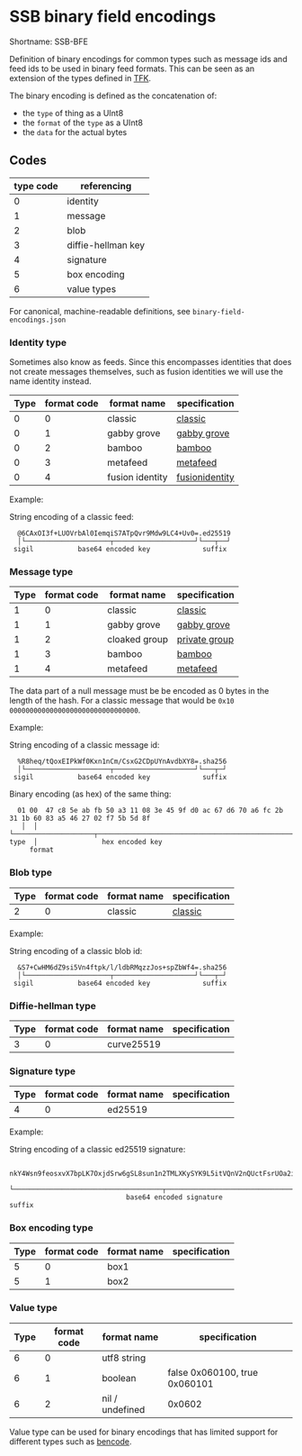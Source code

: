 # SSB binary field encodings

Shortname: SSB-BFE

Definition of binary encodings for common types such as message ids
and feed ids to be used in binary feed formats. This can be seen as an
extension of the types defined in [TFK].

The binary encoding is defined as the concatenation of:
- the `type` of thing as a UInt8
- the `format` of the `type` as a UInt8
- the `data` for the actual bytes

## Codes

 | type code   | referencing        |
 | ----------- | -------------      |
 | 0           | identity           |
 | 1           | message            |
 | 2           | blob               |
 | 3           | diffie-hellman key |
 | 4           | signature          |
 | 5           | box encoding       |
 | 6           | value types        |

For canonical, machine-readable definitions, see `binary-field-encodings.json`

### Identity type

Sometimes also know as feeds. Since this encompasses identities that
does not create messages themselves, such as fusion identities
we will use the name identity instead.

| Type | format code | format name     | specification    |
|------|-------------|-----------------|------------------|
| 0    | 0           | classic         | [classic]        |
| 0    | 1           | gabby grove     | [gabby grove]    |
| 0    | 2           | bamboo          | [bamboo]         |
| 0    | 3           | metafeed        | [metafeed]       |
| 0    | 4           | fusion identity | [fusionidentity] |

Example:

String encoding of a classic feed:

```
  @6CAxOI3f+LUOVrbAl0IemqiS7ATpQvr9Mdw9LC4+Uv0=.ed25519
  │└─────────────────────┬────────────────────┘└───┬──┘
 sigil           base64 encoded key             suffix
```

### Message type

| Type | format code | format name   | specification   |
|------|-------------|---------------|-----------------|
| 1    | 0           | classic       | [classic]       |
| 1    | 1           | gabby grove   | [gabby grove]   |
| 1    | 2           | cloaked group | [private group] |
| 1    | 3           | bamboo        | [bamboo]        |
| 1    | 4           | metafeed      | [metafeed]      |

The data part of a null message must be be encoded as 0 bytes in the
length of the hash. For a classic message that would be
`0x10 00000000000000000000000000000000`.

Example:

String encoding of a classic message id:

```
  %R8heq/tQoxEIPkWf0Kxn1nCm/CsxG2CDpUYnAvdbXY8=.sha256
  │└─────────────────────┬────────────────────┘└───┬─┘
 sigil           base64 encoded key             suffix
```

Binary encoding (as hex) of the same thing:

```
  01 00  47 c8 5e ab fb 50 a3 11 08 3e 45 9f d0 ac 67 d6 70 a6 fc 2b 31 1b 60 83 a5 46 27 02 f7 5b 5d 8f
   │  │  └────────────────────┬────────────────────────────────────────────────────────────────────────┘
type  │                hex encoded key
     format 
```

### Blob type

| Type | format code | format name | specification |
|------|-------------|-------------|---------------|
| 2    | 0           | classic     | [classic]     |

Example: 

String encoding of a classic blob id:

```
  &S7+CwHM6dZ9si5Vn4ftpk/l/ldbRMqzzJos+spZbWf4=.sha256
  │└─────────────────────┬────────────────────┘└───┬─┘
 sigil           base64 encoded key             suffix
```

### Diffie-hellman type

| Type | format code | format name | specification |
|------|-------------|-------------|---------------|
| 3    | 0           | curve25519  |               |

### Signature type

| Type | format code | format name | specification |
|------|-------------|-------------|---------------|
| 4    | 0           | ed25519     |               |

Example: 

String encoding of a classic ed25519 signature:

```
  nkY4Wsn9feosxvX7bpLK7OxjdSrw6gSL8sun1n2TMLXKySYK9L5itVQnV2nQUctFsrUOa2istD2vDk1B0uAMBQ==.sig.ed25519
  └─────────────────────────────────────┬────────────────────────────────────────────────┘└────┬─────┘
                             base64 encoded signature                                        suffix
```

### Box encoding type

| Type | format code | format name | specification |
|------|-------------|-------------|---------------|
| 5    | 0           | box1        |               |
| 5    | 1           | box2        |               |

### Value type

| Type | format code | format name     | specification                 |
|------|-------------|-----------------|-------------------------------|
| 6    | 0           | utf8 string     |                               |
| 6    | 1           | boolean         | false 0x060100, true 0x060101 |
| 6    | 2           | nil / undefined | 0x0602                        |

Value type can be used for binary encodings that has limited support
for different types such as [bencode].

[TFK]: https://github.com/ssbc/envelope-spec/blob/master/encoding/tfk.md
[classic]: https://ssbc.github.io/scuttlebutt-protocol-guide/#message-format
[gabby grove]: https://github.com/ssbc/ssb-spec-drafts/tree/master/drafts/draft-ssb-core-gabbygrove/00
[bamboo]: https://github.com/AljoschaMeyer/bamboo
[private group]: https://github.com/ssbc/private-group-spec
[metafeed]: https://github.com/ssb-ngi-pointer/bipfy-badger-spec
[fusionidentity]: https://github.com/ssb-ngi-pointer/fusion-identity-spec/
[bencode]: https://en.wikipedia.org/wiki/Bencode
